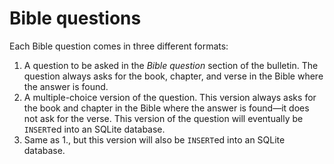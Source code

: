 # Bible questions

Each Bible question comes in three different formats:

1. A question to be asked in the *Bible question* section of
the bulletin. The question always asks for the book, chapter,
and verse in the Bible where the answer is found.
2. A multiple-choice version of the question. This version
always asks for the book and chapter in the Bible where the
answer is found—it does not ask for the verse. This version
of the question will eventually be `INSERT`ed into an
SQLite database.
3. Same as 1., but this version will also be `INSERT`ed into
an SQLite database.